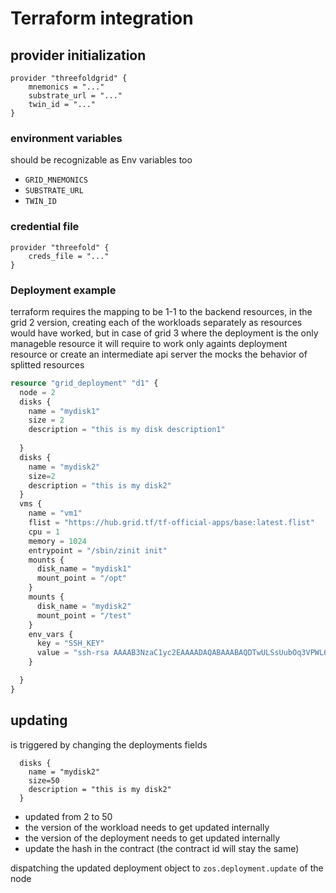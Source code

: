 # Terraform integration

## provider initialization


```
provider "threefoldgrid" {
    mnemonics = "..."
    substrate_url = "..."
    twin_id = "..."
}
```
### environment variables
should be recognizable as Env variables too
- `GRID_MNEMONICS`
- `SUBSTRATE_URL`
- `TWIN_ID`

### credential file

```
provider "threefold" {
    creds_file = "..."
}

```

### Deployment example

terraform requires the mapping to be 1-1 to the backend resources, in the grid 2 version, creating each of the workloads separately as resources would have worked, but in case of grid 3 where the deployment is the only manageble resource it will require to work only againts deployment resource or create an intermediate api server the mocks the behavior of splitted resources

```terraform
resource "grid_deployment" "d1" {
  node = 2
  disks {
    name = "mydisk1"
    size = 2
    description = "this is my disk description1"
    
  }
  disks {
    name = "mydisk2"
    size=2
    description = "this is my disk2"
  }
  vms {
    name = "vm1"
    flist = "https://hub.grid.tf/tf-official-apps/base:latest.flist"
    cpu = 1
    memory = 1024
    entrypoint = "/sbin/zinit init"
    mounts {
      disk_name = "mydisk1"
      mount_point = "/opt"
    }
    mounts {
      disk_name = "mydisk2"
      mount_point = "/test"
    }
    env_vars {
      key = "SSH_KEY"
      value = "ssh-rsa AAAAB3NzaC1yc2EAAAADAQABAAABAQDTwULSsUubOq3VPWL6cdrDvexDmjfznGydFPyaNcn7gAL9lRxwFbCDPMj7MbhNSpxxHV2+/iJPQOTVJu4oc1N7bPP3gBCnF51rPrhTpGCt5pBbTzeyNweanhedkKDsCO2mIEh/92Od5Hg512dX4j7Zw6ipRWYSaepapfyoRnNSriW/s3DH/uewezVtL5EuypMdfNngV/u2KZYWoeiwhrY/yEUykQVUwDysW/xUJNP5o+KSTAvNSJatr3FbuCFuCjBSvageOLHePTeUwu6qjqe+Xs4piF1ByO/6cOJ8bt5Vcx0bAtI8/MPApplUU/JWevsPNApvnA/ntffI+u8DCwgP"
    }

  }
}
```

## updating 

is triggered by changing the deployments fields
```
  disks {
    name = "mydisk2"
    size=50
    description = "this is my disk2"
  }
```
- updated from 2 to 50
- the version of the workload needs to get updated internally
- the version of the deployment needs to get updated internally
- update the hash in the contract (the contract id will stay the same)
  
dispatching the updated deployment object to `zos.deployment.update` of the node 